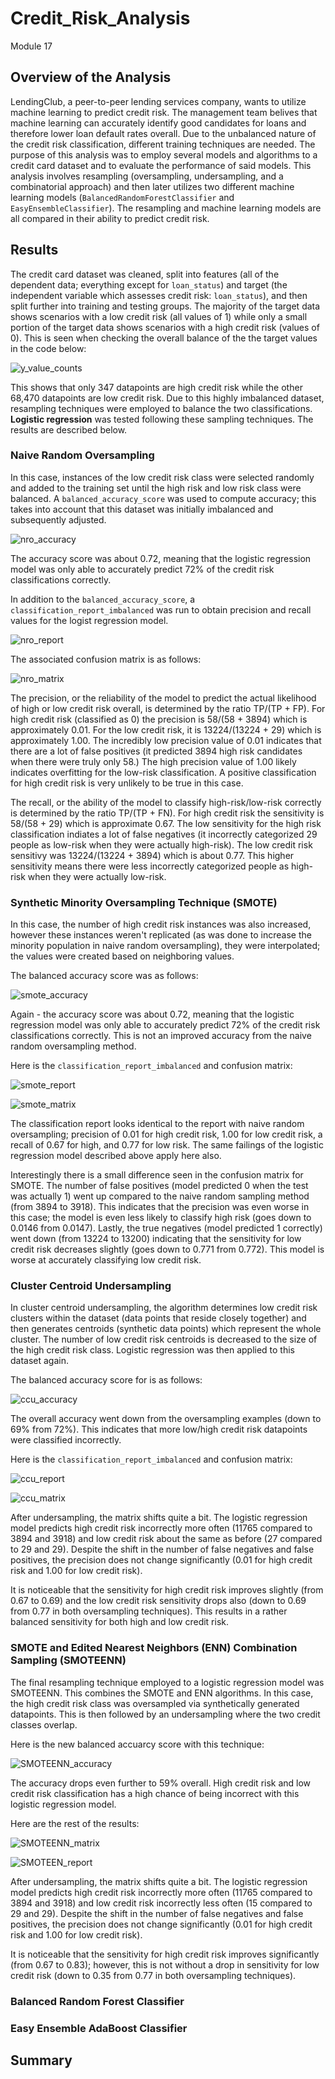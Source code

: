 # Credit_Risk_Analysis
Module 17

## Overview of the Analysis
LendingClub, a peer-to-peer lending services company, wants to utilize machine learning to predict credit risk. The management team belives that machine learning can accurately identify good candidates for loans and therefore lower loan default rates overall. Due to the unbalanced nature of the credit risk classification, different training techniques are needed. The purpose of this analysis was to employ several models and algorithms to a credit card dataset and to evaluate the performance of said models. This analysis involves resampling (oversampling, undersampling, and a combinatorial approach) and then later utilizes two different machine learning models (`BalancedRandomForestClassifier` and `EasyEnsembleClassifier`). The resampling and machine learning models are all compared in their ability to predict credit risk.

## Results

The credit card dataset was cleaned, split into features (all of the dependent data; everything except for `loan_status`) and target (the independent variable which assesses credit risk: `loan_status`), and then split further into training and testing groups. The majority of the target data shows scenarios with a low credit risk (all values of 1) while only a small portion of the target data shows scenarios with a high credit risk (values of 0). This is seen when checking the overall balance of the the target values in the code below:

![y_value_counts](https://user-images.githubusercontent.com/107309793/194986993-f62fd471-9cf5-40c2-9e41-8c148fb48de8.png)

This shows that only 347 datapoints are high credit risk while the other 68,470 datapoints are low credit risk. Due to this highly imbalanced dataset, resampling techniques were employed to balance the two classifications. **Logistic regression** was tested following these sampling techniques. The results are described below.

### Naive Random Oversampling

In this case, instances of the low credit risk class were selected randomly and added to the training set until the high risk and low risk class were balanced. A `balanced_accuracy_score` was used to compute accuracy; this takes into account that this dataset was initially imbalanced and subsequently adjusted.

![nro_accuracy](https://user-images.githubusercontent.com/107309793/194987665-15d29c8d-881a-4b68-8fac-f1cc32b210db.png)

The accuracy score was about 0.72, meaning that the logistic regression model was only able to accurately predict 72% of the credit risk classifications correctly.

In addition to the `balanced_accuracy_score`, a `classification_report_imbalanced` was run to obtain precision and recall values for the logist regression model.

![nro_report](https://user-images.githubusercontent.com/107309793/194988708-5a4c2257-b4bc-4c47-9f87-e27d7a6b6a58.png)

The associated confusion matrix is as follows:

![nro_matrix](https://user-images.githubusercontent.com/107309793/194990991-17078f1a-2b78-47a5-938e-9390a0841820.png)

The precision, or the reliability of the model to predict the actual likelihood of high or low credit risk overall, is determined by the ratio TP/(TP + FP). For high credit risk (classified as 0) the precision is 58/(58 + 3894) which is approximately 0.01. For the low credit risk, it is 13224/(13224 + 29) which is approximately 1.00. The incredibly low precision value of 0.01 indicates that there are a lot of false positives (it predicted 3894 high risk candidates when there were truly only 58.) The high precision value of 1.00 likely indicates overfitting for the low-risk classification. A positive classification for high credit risk is very unlikely to be true in this case.

The recall, or the ability of the model to classify high-risk/low-risk correctly is determined by the ratio TP/(TP + FN). For high credit risk the sensitivity is 58/(58 + 29) which is approximate 0.67. The low sensitivity for the high risk classification indiates a lot of false negatives (it incorrectly categorized 29 people as low-risk when they were actually high-risk). The low credit risk sensitivy was 13224/(13224 + 3894) which is about 0.77. This higher sensitivity means there were less incorrectly categorized people as high-risk when they were actually low-risk.

### Synthetic Minority Oversampling Technique (SMOTE)

In this case, the number of high credit risk instances was also increased, however these instances weren't replicated (as was done to increase the minority population in naive random oversampling), they were interpolated; the values were created based on neighboring values.

The balanced accuracy score was as follows:

![smote_accuracy](https://user-images.githubusercontent.com/107309793/195218988-f90498ed-c6b9-446b-89bf-86e9a4930308.png)

Again - the accuracy score was about 0.72, meaning that the logistic regression model was only able to accurately predict 72% of the credit risk classifications correctly. This is not an improved accuracy from the naive random oversampling method.

Here is the `classification_report_imbalanced` and confusion matrix:

![smote_report](https://user-images.githubusercontent.com/107309793/195219213-d248dd3a-afc2-4309-a4dd-573cf7ab4dab.png)

![smote_matrix](https://user-images.githubusercontent.com/107309793/195219222-56bcfc67-8d01-47b4-84b4-860e1fd21d59.png)

The classification report looks identical to the report with naive random oversampling; precision of 0.01 for high credit risk, 1.00 for low credit risk, a recall of 0.67 for high, and 0.77 for low risk. The same failings of the logistic regression model described above apply here also.

Interestingly there is a small difference seen in the confusion matrix for SMOTE. The number of false positives (model predicted 0 when the test was actually 1) went up compared to the naive random sampling method (from 3894 to 3918). This indicates that the precision was even worse in this case; the model is even less likely to classify high risk (goes down to 0.0146 from 0.0147). Lastly, the true negatives (model predicted 1 correctly) went down (from 13224 to 13200) indicating that the sensitivity for low credit risk decreases slightly (goes down to 0.771 from 0.772). This model is worse at accurately classifying low credit risk.

### Cluster Centroid Undersampling

In cluster centroid undersampling, the algorithm determines low credit risk clusters within the dataset (data points that reside closely together) and then generates centroids (synthetic data points) which represent the whole cluster. The number of low credit risk centroids is decreased to the size of the high credit risk class. Logistic regression was then applied to this dataset again.

The balanced accuracy score for is as follows:

![ccu_accuracy](https://user-images.githubusercontent.com/107309793/195724127-09fc8878-5f77-49e5-b06b-80f3349de179.png)

The overall accuracy went down from the oversampling examples (down to 69% from 72%). This indicates that more low/high credit risk datapoints were classified incorrectly.

Here is the `classification_report_imbalanced` and confusion matrix:

![ccu_report](https://user-images.githubusercontent.com/107309793/195727459-fa39dd2a-4154-40ae-90d2-f64875b8b2f1.png)

![ccu_matrix](https://user-images.githubusercontent.com/107309793/195727463-e9eb932e-2603-45a9-a595-5c5733f35563.png)

After undersampling, the matrix shifts quite a bit. The logistic regression model predicts high credit risk incorrectly more often (11765 compared to 3894 and 3918) and low credit risk about the same as before (27 compared to 29 and 29). Despite the shift in the number of false negatives and false positives, the precision does not change significantly (0.01 for high credit risk and 1.00 for low credit risk).

It is noticeable that the sensitivity for high credit risk improves slightly (from 0.67 to 0.69) and the low credit risk sensitivity drops also (down to 0.69 from 0.77 in both oversampling techniques). This results in a rather balanced sensitivity for both high and low credit risk.

### SMOTE and Edited Nearest Neighbors (ENN) Combination Sampling (SMOTEENN)
The final resampling technique employed to a logistic regression model was SMOTEENN. This combines the SMOTE and ENN algorithms. In this case, the high credit risk class was oversampled via synthetically generated datapoints. This is then followed by an undersampling where the two credit classes overlap.

Here is the new balanced accuarcy score with this technique:

![SMOTEENN_accuracy](https://user-images.githubusercontent.com/107309793/195726765-d166630a-79ad-4e46-9b48-a012edaa13ad.png)

The accuracy drops even further to 59% overall. High credit risk and low credit risk classification has a high chance of being incorrect with this logistic regression model.

Here are the rest of the results:

![SMOTEENN_matrix](https://user-images.githubusercontent.com/107309793/195727972-c6157a15-f917-4460-a682-6ce3fdef5bb5.png)

![SMOTEEN_report](https://user-images.githubusercontent.com/107309793/195727977-35c7d300-2413-4f1b-809f-cbfd12834dd2.png)

After undersampling, the matrix shifts quite a bit. The logistic regression model predicts high credit risk incorrectly more often (11765 compared to 3894 and 3918) and low credit risk incorrectly less often (15 compared to 29 and 29). Despite the shift in the number of false negatives and false positives, the precision does not change significantly (0.01 for high credit risk and 1.00 for low credit risk).

It is noticeable that the sensitivity for high credit risk improves significantly (from 0.67 to 0.83); however, this is not without a drop in sensitivity for low credit risk (down to 0.35 from 0.77 in both oversampling techniques).

### Balanced Random Forest Classifier

### Easy Ensemble AdaBoost Classifier

## Summary
